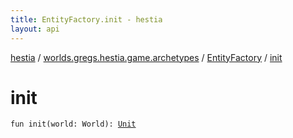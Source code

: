 ```yaml
---
title: EntityFactory.init - hestia
layout: api
---
```


<div class='api-docs-breadcrumbs'><a href="../../index.html">hestia</a> / <a href="../index.html">worlds.gregs.hestia.game.archetypes</a> / <a href="index.html">EntityFactory</a> / <a href="./init.html">init</a></div>

# init

<div class="signature"><code><span class="keyword">fun </span><span class="identifier">init</span><span class="symbol">(</span><span class="parameterName" id="worlds.gregs.hestia.game.archetypes.EntityFactory$init(com.artemis.World)/world">world</span><span class="symbol">:</span>&nbsp;<span class="identifier">World</span><span class="symbol">)</span><span class="symbol">: </span><a href="https://kotlinlang.org/api/latest/jvm/stdlib/kotlin/-unit/index.html"><span class="identifier">Unit</span></a></code></div>
